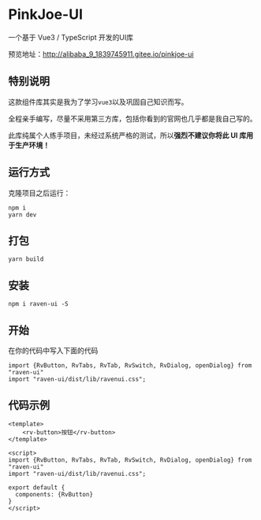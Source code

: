 # PinkJoe-UI
一个基于 Vue3 / TypeScript 开发的UI库

预览地址：http://alibaba_9_1839745911.gitee.io/pinkjoe-ui

## 特别说明
这款组件库其实是我为了学习`vue3`以及巩固自己知识而写。

全程亲手编写，尽量不采用第三方库，包括你看到的官网也几乎都是我自己写的。

此库纯属个人练手项目，未经过系统严格的测试，所以**强烈不建议你将此 UI 库用于生产环境！**

## 运行方式
克隆项目之后运行：
```
npm i
yarn dev
```

## 打包
```
yarn build
```

## 安装
```
npm i raven-ui -S
```

## 开始
在你的代码中写入下面的代码

```
import {RvButton, RvTabs, RvTab, RvSwitch, RvDialog, openDialog} from "raven-ui"
import "raven-ui/dist/lib/ravenui.css";
```

## 代码示例

```
<template>
    <rv-button>按钮</rv-button>
</template>

<script>
import {RvButton, RvTabs, RvTab, RvSwitch, RvDialog, openDialog} from "raven-ui"
import "raven-ui/dist/lib/ravenui.css";

export default {
  components: {RvButton}
}
</script>
```
